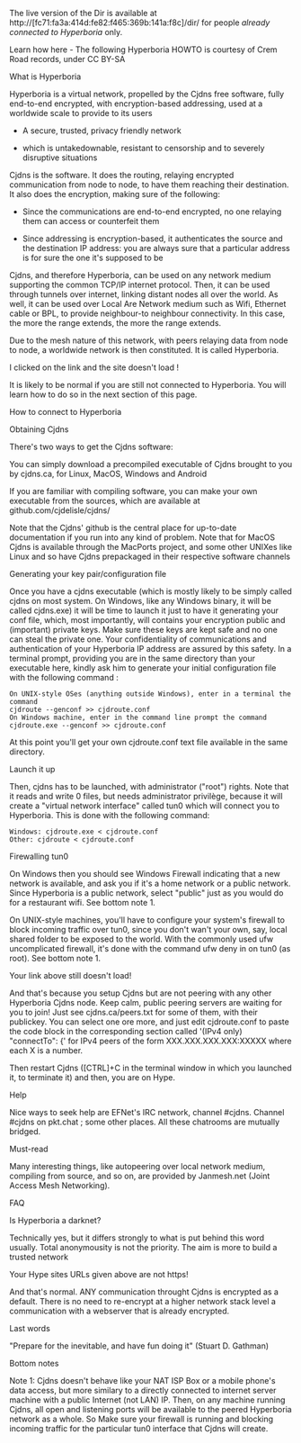 The live version of the Dir is available at http://[fc71:fa3a:414d:fe82:f465:369b:141a:f8c]/dir/ for people *already connected to Hyperboria* only. 

Learn how here - The following Hyperboria HOWTO is courtesy of Crem Road records, under CC BY-SA


What is Hyperboria

Hyperboria is a virtual network, propelled by the Cjdns free software, fully end-to-end encrypted, with encryption-based addressing, used at a worldwide scale to provide to its users

*   A secure, trusted, privacy friendly network

*   which is untakedownable, resistant to censorship and to severely disruptive situations

Cjdns is the software. It does the routing, relaying encrypted communication from node to node, to have them reaching their destination. It also does the encryption, making sure of the following:

*   Since the communications are end-to-end encrypted, no one relaying them can access or counterfeit them

*   Since addressing is encryption-based, it authenticates the source and the destination IP address: you are always sure that a particular address is for sure the one it's supposed to be

Cjdns, and therefore Hyperboria, can be used on any network medium supporting the common TCP/IP internet protocol. Then, it can be used through tunnels over internet, linking distant nodes all over the world. As well, it can be used over Local Are Network medium such as Wifi, Ethernet cable or BPL, to provide neighbour-to neighbour connectivity. In this case, the more the range extends, the more the range extends.

Due to the mesh nature of this network, with peers relaying data from node to node, a worldwide network is then constituted. It is called Hyperboria.

I clicked on the link and the site doesn't load !

It is likely to be normal if you are still not connected to Hyperboria. You will learn how to do so in the next section of this page.

How to connect to Hyperboria

Obtaining Cjdns

There's two ways to get the Cjdns software:

You can simply download a precompiled executable of Cjdns brought to you by cjdns.ca, for Linux, MacOS, Windows and Android

If you are familiar with compiling software, you can make your own executable from the sources, which are available at github.com/cjdelisle/cjdns/

Note that the Cjdns' github is the central place for up-to-date documentation if you run into any kind of problem. Note that for MacOS Cjdns is available through the MacPorts project, and some other UNIXes like Linux and so have Cjdns prepackaged in their respective software channels

Generating your key pair/configuration file

Once you have a cjdns executable (which is mostly likely to be simply called cjdns on most system. On Windows, like any Windows binary, it will be called cjdns.exe) it will be time to launch it just to have it generating your conf file, which, most importantly, will contains your encryption public and (important) private keys. Make sure these keys are kept safe and no one can steal the private one. Your confidentiality of communications and authentication of your Hyperboria IP address are assured by this safety. In a terminal prompt, providing you are in the same directory than your executable here, kindly ask him to generate your initial configuration file with the following command :

    On UNIX-style OSes (anything outside Windows), enter in a terminal the command
    cjdroute --genconf >> cjdroute.conf
    On Windows machine, enter in the command line prompt the command
    cjdroute.exe --genconf >> cjdroute.conf

At this point you'll get your own cjdroute.conf text file available in the same directory.

Launch it up

Then, cjdns has to be launched, with administrator ("root") rights. Note that it reads and write 0 files, but needs administrator privilège, because it will create a "virtual network interface" called tun0 which will connect you to Hyperboria. This is done with the following command:

    Windows: cjdroute.exe < cjdroute.conf
    Other: cjdroute < cjdroute.conf

Firewalling tun0

On Windows then you should see Windows Firewall indicating that a new network is available, and ask you if it's a home network or a public network. Since Hyperboria is a public network, select "public" just as you would do for a restaurant wifi. See bottom note 1.

On UNIX-style machines, you'll have to configure your system's firewall to block incoming traffic over tun0, since you don't wan't your own, say, local shared folder to be exposed to the world. With the commonly used ufw uncomplicated firewall, it's done with the command ufw deny in on tun0 (as root). See bottom note 1.

Your link above still doesn't load!

And that's because you setup Cjdns but are not peering with any other Hyperboria Cjdns node. Keep calm, public peering servers are waiting for you to join! Just see
cjdns.ca/peers.txt for some of them, with their publickey. You can select one ore more, and just edit cjdroute.conf to paste the code block in the corresponding section called '(IPv4 only) "connectTo": {' for IPv4 peers of the form XXX.XXX.XXX.XXX:XXXXX where each X is a number.

Then restart Cjdns ([CTRL]+C in the terminal window in which you launched it, to terminate it) and then, you are on Hype.

Help

Nice ways to seek help are EFNet's IRC network, channel #cjdns. Channel #cjdns on pkt.chat ; some other places. All these chatrooms are mutually bridged.

Must-read

Many interesting things, like autopeering over local network medium, compiling from source, and so on, are provided by Janmesh.net (Joint Access Mesh Networking).

FAQ

   Is Hyperboria a darknet?

   Technically yes, but it differs strongly to what is put behind this word usually. Total anonymousity is not the priority. The aim is more to build a trusted network
  
   Your Hype sites URLs given above are not https!
   
   And that's normal. ANY communication throught Cjdns is encrypted as a default. There is no need to re-encrypt at a higher network stack level a communication with a webserver that is already encrypted.

Last words

"Prepare for the inevitable, and have fun doing it" (Stuart D. Gathman)

Bottom notes

Note 1: Cjdns doesn't behave like your NAT ISP Box or a mobile phone's data access, but more similary to a directly connected to internet server machine with a public Internet (not LAN) IP. Then, on any machine running Cjdns, all open and listening ports will be available to the peered Hyperboria network as a whole. So Make sure your firewall is running and blocking incoming traffic for the particular tun0 interface that Cjdns will create. 
